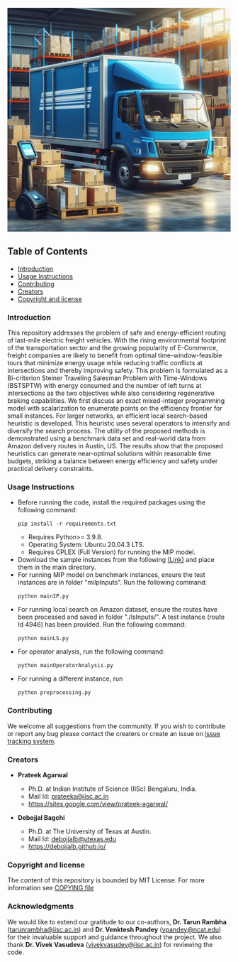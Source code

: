 ![TB1](extraFiles/logo.jpeg)

## Table of Contents

- [Introduction](#Introduction)
- [Usage Instructions](#Usage-Instructions)
- [Contributing](#contributing)
- [Creators](#Creators)
- [Copyright and license](#Copyright-and-license)

### Introduction

This repository addresses the problem of safe and energy-efficient routing of last-mile electric freight vehicles. With the rising environmental footprint of the transportation sector and the growing
popularity of E-Commerce, freight companies are likely to benefit from optimal time-window-feasible tours that minimize energy usage while reducing traffic conflicts at intersections and thereby
improving safety. This problem is formulated as a Bi-criterion Steiner Traveling Salesman Problem with Time-Windows (BSTSPTW) with energy consumed and the number of left turns at intersections as the
two objectives while also considering regenerative braking capabilities. We first discuss an exact mixed-integer programming model with scalarization to enumerate points on the efficiency frontier for
small instances. For larger networks, an efficient local search-based heuristic is developed. This heuristic uses several operators to intensify and diversify the search process. The utility of the
proposed methods is demonstrated using a benchmark data set and real-world data from Amazon delivery routes in Austin, US. The results show that the proposed heuristics can generate near-optimal
solutions within reasonable time budgets, striking a balance between energy efficiency and safety under practical delivery constraints.

### Usage Instructions

- Before running the code, install the required packages using the following command:
  ```
  pip install -r requirements.txt
  ```
    - Requires Python>= 3.9.8.
    - Operating System: Ubuntu 20.04.3 LTS.
    - Requires CPLEX (Full Version) for running the MIP model.
- Download the sample instances from the
  following [(Link)](https://indianinstituteofscience-my.sharepoint.com/:f:/g/personal/prateeka_iisc_ac_in/Ev82jXTC24FIn7YQRe18kBUBfpDAil-wexnAZuPRL0evvw?e=wTWnrt) and place them in the main
  directory.
- For running MIP model on benchmark instances, ensure the test instances are in folder "milpInputs". Run the following command:
  ```
  python mainIP.py
  ```
- For running local search on Amazon dataset, ensure the routes have been processed and saved in folder "./lsInputs/". A test instance (route Id 4946) has been provided. Run the following command:
  ```
  python mainLS.py
  ```
- For operator analysis, run the following command:
  ```
  python mainOperatorAnalysis.py
  ```
- For running a different instance, run
    ```
    python preprocessing.py
    ```

### Contributing

We welcome all suggestions from the community. If you wish to contribute or report any bug please contact the creaters or create an issue
on [issue tracking system](https://github.com/transnetlab/transit-routing/issues).

### Creators

- **Prateek Agarwal**
    - Ph.D. at Indian Institute of Science (IISc) Bengaluru, India.
    - Mail Id: prateeka@iisc.ac.in
    - <https://sites.google.com/view/prateek-agarwal/>

- **Debojjal Bagchi**
    - Ph.D. at The University of Texas at Austin.
    - Mail Id: debojjalb@utexas.edu
    - <https://debojjalb.github.io/>

### Copyright and license

The content of this repository is bounded by MIT License. For more information see
[COPYING file](https://github.com/transnetlab/transit-routing/blob/main/LICENSE)

### Acknowledgments

We would like to extend our gratitude to our co-authors, **Dr. Tarun Rambha** (tarunrambha@iisc.ac.in) and  **Dr. Venktesh Pandey** (vpandey@ncat.edu) for their invaluable support and guidance
throughout the project. We also thank **Dr. Vivek Vasudeva** (vivekvasudev@iisc.ac.in) for reviewing the code.

